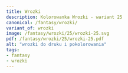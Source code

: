 ```yaml
---
title: Wrozki
description: Kolorowanka Wrozki - wariant 25
canonical: /fantasy/wrozki/
variant_of: wrozki
image: /fantasy/wrozki/25/wrozki-25.svg
pdf: /fantasy/wrozki/25/wrozki-25.pdf
alt: "wrozki do druku i pokolorowania"
tags:
- fantasy
- wrozki
---
```

